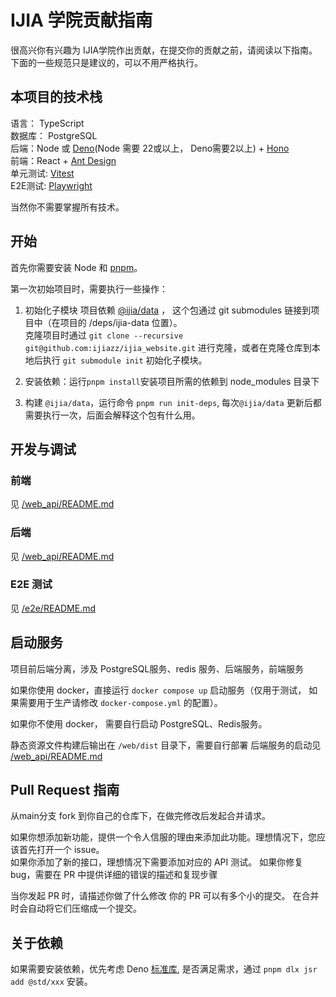 # IJIA 学院贡献指南

很高兴你有兴趣为 IJIA学院作出贡献，在提交你的贡献之前，请阅读以下指南。\
下面的一些规范只是建议的，可以不用严格执行。

## 本项目的技术栈

语言： TypeScript\
数据库： PostgreSQL\
后端：Node 或 [Deno](http://deno.com/)(Node 需要 22或以上， Deno需要2以上) + [Hono](https://hono.dev/)\
前端：React + [Ant Design](https://ant.design/index-cn)\
单元测试: [Vitest](http://vitest.dev/)\
E2E测试: [Playwright](https://playwright.dev/)

当然你不需要掌握所有技术。

## 开始

首先你需要安装 Node 和 [pnpm](https://www.pnpm.cn/)。

第一次初始项目时，需要执行一些操作：

1. 初始化子模块
   项目依赖 [@ijia/data](https://github.com/ijiazz/school_db) ， 这个包通过 git submodules 链接到项目中（在项目的 /deps/ijia-data 位置）。\
   克隆项目时通过 `git clone --recursive git@github.com:ijiazz/ijia_website.git` 进行克隆，或者在克隆仓库到本地后执行 `git submodule init` 初始化子模块。

2. 安装依赖：运行`pnpm install`安装项目所需的依赖到 node_modules 目录下
3. 构建 `@ijia/data`，运行命令 `pnpm run init-deps`, 每次`@ijia/data` 更新后都需要执行一次，后面会解释这个包有什么用。

## 开发与调试

### 前端

见 [/web_api/README.md](./web_api/README.md)

### 后端

见 [/web_api/README.md](./web_api/README.md)

### E2E 测试

见 [/e2e/README.md](./e2e/README.md)

## 启动服务

项目前后端分离，涉及 PostgreSQL服务、redis 服务、后端服务，前端服务

如果你使用 docker，直接运行 `docker compose up` 启动服务（仅用于测试， 如果需要用于生产请修改 `docker-compose.yml` 的配置）。

如果你不使用 docker， 需要自行启动 PostgreSQL、Redis服务。

静态资源文件构建后输出在 `/web/dist` 目录下，需要自行部署
后端服务的启动见 [/web_api/README.md](./web_api/README.md)

## Pull Request 指南

从main分支 fork 到你自己的仓库下，在做完修改后发起合并请求。

如果你想添加新功能，提供一个令人信服的理由来添加此功能。理想情况下，您应该首先打开一个 issue。\
如果你添加了新的接口，理想情况下需要添加对应的 API 测试。
如果你修复bug，需要在 PR 中提供详细的错误的描述和复现步骤

当你发起 PR 时，请描述你做了什么修改
你的 PR 可以有多个小的提交。 在合并时会自动将它们压缩成一个提交。

## 关于依赖

如果需要安装依赖，优先考虑 Deno [标准库](https://jsr.io/@std), 是否满足需求，通过 `pnpm dlx jsr add @std/xxx` 安装。
